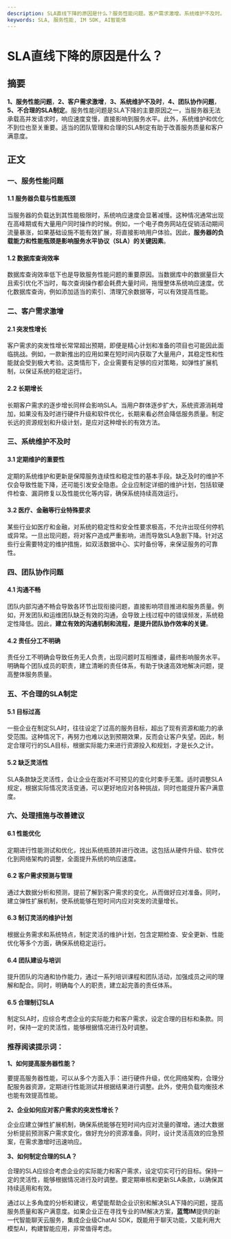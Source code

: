 ```yaml
---
description: SLA直线下降的原因是什么？服务性能问题。客户需求激增。系统维护不及时。团队协作问题。不合理的SLA制定。处理措施与改善建议。
keywords: SLA, 服务性能, IM SDK, AI智能体
---
```

# SLA直线下降的原因是什么？

## 摘要

**1、服务性能问题**，**2、客户需求激增**，**3、系统维护不及时**，**4、团队协作问题**，**5、不合理的SLA制定**。服务性能问题是SLA下降的主要原因之一，当服务器无法承载高并发请求时，响应速度变慢，直接影响到服务水平。此外，系统维护和优化不到位也至关重要。适当的团队管理和合理的SLA制定有助于改善服务质量和客户满意度。

## 正文

### 一、服务性能问题

#### 1.1 服务器负载与性能瓶颈

当服务器的负载达到其性能极限时，系统响应速度会显著减慢。这种情况通常出现在高峰期或有大量用户同时操作的时候。例如，一个电子商务网站在促销活动期间流量暴涨，如果基础设施不能有效扩展，将直接影响用户体验。因此，**服务器的负载能力和性能瓶颈是影响服务水平协议（SLA）的关键因素**。

#### 1.2 数据库查询效率

数据库查询效率低下也是导致服务性能问题的重要原因。当数据库中的数据量巨大且索引优化不当时，每次查询操作都会耗费大量时间，拖慢整体系统响应速度。优化数据库查询，例如添加适当的索引、清理冗余数据等，可以有效提高性能。

### 二、客户需求激增

#### 2.1 突发性增长

客户需求的突发性增长常常超出预期，即便是精心计划和准备的项目也可能因此面临挑战。例如，一款新推出的应用如果在短时间内获取了大量用户，其稳定性和性能就会受到极大考验。这类情形下，企业需要有足够的应对策略，如弹性扩展机制，以保证系统的稳定运行。

#### 2.2 长期增长

长期客户需求的逐步增长同样会影响SLA。当用户群体逐步扩大，系统资源消耗增加，如果没有及时进行硬件升级和软件优化，长期来看必然会降低服务质量。制定长远的资源规划和升级计划，是应对这种增长的有效方法。

### 三、系统维护不及时

#### 3.1 定期维护的重要性

定期的系统维护和更新是保障服务连续性和稳定性的基本手段。缺乏及时的维护不仅会导致性能下降，还可能引发安全隐患。企业应制定详细的维护计划，包括软硬件检查、漏洞修复以及性能优化等内容，确保系统持续高效运行。

#### 3.2 医疗、金融等行业特殊要求

某些行业如医疗和金融，对系统的稳定性和安全性要求极高，不允许出现任何停机或异常。一旦出现问题，将对客户造成严重影响，进而导致SLA急剧下降。针对这些行业需要特定的维护措施，如双活数据中心、实时备份等，来保证服务的可靠性。

### 四、团队协作问题

#### 4.1 沟通不畅

团队内部沟通不畅会导致各环节出现衔接问题，直接影响项目推进和服务质量。例如，开发团队和运维团队缺乏有效的沟通，会导致上线过程中的错误频发，系统稳定性降低。因此，**建立有效的沟通机制和流程，是提升团队协作效率的关键**。

#### 4.2 责任分工不明确

责任分工不明确会导致任务无人负责，出现问题时互相推诿，最终影响服务水平。明确每个团队成员的职责，建立清晰的责任体系，有助于快速高效地解决问题，提高整体服务质量。

### 五、不合理的SLA制定

#### 5.1 目标过高

一些企业在制定SLA时，往往设定了过高的服务目标，超出了现有资源和能力的承受范围。这种情况下，再努力也难以达到预期效果，反而会让客户失望。因此，制定合理可行的SLA目标，根据实际能力来进行资源投入和规划，才是长久之计。

#### 5.2 缺乏灵活性

SLA条款缺乏灵活性，会让企业在面对不可预见的变化时束手无策。适时调整SLA规定，根据实际情况灵活变通，可以更好地应对各种挑战，同时也能提升客户满意度。

### 六、处理措施与改善建议

#### 6.1 性能优化

定期进行性能测试和优化，找出系统瓶颈并进行改进。这包括从硬件升级、软件优化到网络架构的调整，全面提升系统的响应速度。

#### 6.2 客户需求预测与管理

通过大数据分析和预测，提前了解到客户需求的变化，从而做好应对准备。同时，建立弹性扩展机制，使系统能够在短时间内应对突发的流量增长。

#### 6.3 制订灵活的维护计划

根据业务需求和系统特点，制定灵活的维护计划，包含定期检查、安全更新、性能优化等多个方面，确保系统稳定运行。

#### 6.4 团队建设与培训

提升团队的沟通和协作能力，通过一系列培训课程和团队活动，加强成员之间的理解和配合。同时，明确每个人的职责，建立起完善的责任体系。

#### 6.5 合理制订SLA

制定SLA时，应综合考虑企业的实际能力和客户需求，设定合理的目标和条款。同时，保持一定的灵活性，能够根据情况进行及时调整。

### 推荐阅读提示词：

**1、如何提高服务器性能？**

要提高服务器性能，可以从多个方面入手：进行硬件升级，优化网络架构，合理分配服务器资源，定期进行性能测试并根据结果进行调整。此外，使用负载均衡技术也能有效提高性能。

**2、企业如何应对客户需求的突发性增长？**

企业应建立弹性扩展机制，确保系统能够在短时间内应对流量的骤增。通过大数据分析提前预测客户需求变化，做好充分的资源准备。同时，设计灵活高效的应急预案，在需求激增时迅速响应。

**3、如何制定合理的SLA？**

合理的SLA应综合考虑企业的实际能力和客户需求，设定切实可行的目标。保持一定的灵活性，能够根据情况进行及时调整。要定期审核和更新SLA条款，以确保其持续适用和有效。

通过以上多角度的分析和建议，希望能帮助企业识别和解决SLA下降的问题，提高服务质量和客户满意度。如果企业正在寻找专业的IM解决方案，**蓝莺IM**提供的新一代智能聊天云服务，集成企业级ChatAI SDK，既能用于聊天功能，又能利用大模型AI，构建智能应用，非常值得考虑。